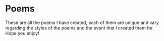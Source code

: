 # Poems
These are all the poems I have created, each of them are unique and vary regarding the styles of the poems and the event that I created them for. Hope you enjoy!

